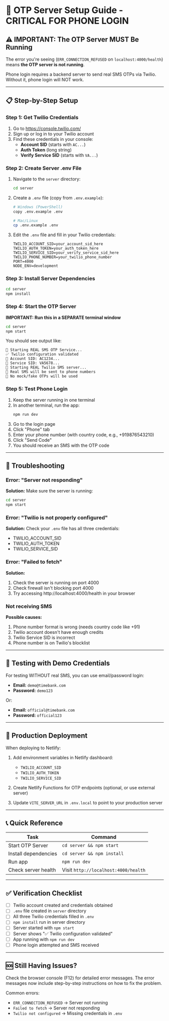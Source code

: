 # 🚀 OTP Server Setup Guide - CRITICAL FOR PHONE LOGIN

## ⚠️ IMPORTANT: The OTP Server MUST Be Running

The error you're seeing (`ERR_CONNECTION_REFUSED` on `localhost:4000/health`) means **the OTP server is not running**.

Phone login requires a backend server to send real SMS OTPs via Twilio. Without it, phone login will NOT work.

---

## 📋 Step-by-Step Setup

### Step 1: Get Twilio Credentials

1. Go to https://console.twilio.com/
2. Sign up or log in to your Twilio account
3. Find these credentials in your console:
   - **Account SID** (starts with `AC...`)
   - **Auth Token** (long string)
   - **Verify Service SID** (starts with `VA...`)

### Step 2: Create Server .env File

1. Navigate to the `server` directory:
   ```bash
   cd server
   ```

2. Create a `.env` file (copy from `.env.example`):
   ```bash
   # Windows (PowerShell)
   copy .env.example .env
   
   # Mac/Linux
   cp .env.example .env
   ```

3. Edit the `.env` file and fill in your Twilio credentials:
   ```
   TWILIO_ACCOUNT_SID=your_account_sid_here
   TWILIO_AUTH_TOKEN=your_auth_token_here
   TWILIO_SERVICE_SID=your_verify_service_sid_here
   TWILIO_PHONE_NUMBER=your_twilio_phone_number
   PORT=4000
   NODE_ENV=development
   ```

### Step 3: Install Server Dependencies

```bash
cd server
npm install
```

### Step 4: Start the OTP Server

**IMPORTANT: Run this in a SEPARATE terminal window**

```bash
cd server
npm start
```

You should see output like:
```
🚀 Starting REAL SMS OTP Service...
✅ Twilio configuration validated
📱 Account SID: AC1234...
🔧 Service SID: VA5678...
🎯 Starting REAL Twilio SMS server...
📱 Real SMS will be sent to phone numbers
🚫 No mock/fake OTPs will be used
```

### Step 5: Test Phone Login

1. Keep the server running in one terminal
2. In another terminal, run the app:
   ```bash
   npm run dev
   ```
3. Go to the login page
4. Click "Phone" tab
5. Enter your phone number (with country code, e.g., +919876543210)
6. Click "Send Code"
7. You should receive an SMS with the OTP code

---

## 🔧 Troubleshooting

### Error: "Server not responding"

**Solution:** Make sure the server is running:
```bash
cd server
npm start
```

### Error: "Twilio is not properly configured"

**Solution:** Check your `.env` file has all three credentials:
- TWILIO_ACCOUNT_SID
- TWILIO_AUTH_TOKEN
- TWILIO_SERVICE_SID

### Error: "Failed to fetch"

**Solution:** 
1. Check the server is running on port 4000
2. Check firewall isn't blocking port 4000
3. Try accessing http://localhost:4000/health in your browser

### Not receiving SMS

**Possible causes:**
1. Phone number format is wrong (needs country code like +91)
2. Twilio account doesn't have enough credits
3. Twilio Service SID is incorrect
4. Phone number is on Twilio's blocklist

---

## 📱 Testing with Demo Credentials

For testing WITHOUT real SMS, you can use email/password login:

- **Email:** `demo@timebank.com`
- **Password:** `demo123`

Or:

- **Email:** `official@timebank.com`
- **Password:** `official123`

---

## 🚀 Production Deployment

When deploying to Netlify:

1. Add environment variables in Netlify dashboard:
   - `TWILIO_ACCOUNT_SID`
   - `TWILIO_AUTH_TOKEN`
   - `TWILIO_SERVICE_SID`

2. Create Netlify Functions for OTP endpoints (optional, or use external server)

3. Update `VITE_SERVER_URL` in `.env.local` to point to your production server

---

## 📞 Quick Reference

| Task | Command |
|------|---------|
| Start OTP Server | `cd server && npm start` |
| Install dependencies | `cd server && npm install` |
| Run app | `npm run dev` |
| Check server health | Visit `http://localhost:4000/health` |

---

## ✅ Verification Checklist

- [ ] Twilio account created and credentials obtained
- [ ] `.env` file created in `server` directory
- [ ] All three Twilio credentials filled in `.env`
- [ ] `npm install` run in server directory
- [ ] Server started with `npm start`
- [ ] Server shows "✅ Twilio configuration validated"
- [ ] App running with `npm run dev`
- [ ] Phone login attempted and SMS received

---

## 🆘 Still Having Issues?

Check the browser console (F12) for detailed error messages. The error messages now include step-by-step instructions on how to fix the problem.

Common errors:
- `ERR_CONNECTION_REFUSED` → Server not running
- `Failed to fetch` → Server not responding
- `Twilio not configured` → Missing credentials in `.env`
